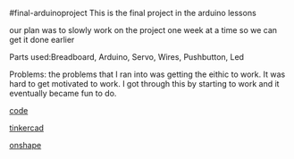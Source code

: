#final-arduinoproject
This is the final project in the arduino lessons 

our plan was to slowly work on the project one week at a time so we can get it done earlier 

Parts used:Breadboard, Arduino, Servo, Wires, Pushbutton, Led

Problems: the problems that I ran into was getting the eithic to work. It was hard to get motivated to work. I got through this by starting to work and it eventually became fun to do. 

[code](https://create.arduino.cc/editor/whunt29a/40efa559-dfd3-461b-b00e-44b984502a94)

[tinkercad](https://www.tinkercad.com/things/98E69A7rMJJ-daring-jarv-fyyran/editel?tenant=circuits)

[onshape](https://cvilleschools.onshape.com/documents/a6e69702b5654e9ad5834f81/w/5ddfcf88c20078fe5a572608/e/a11a6f62de05dd6e48f1747c)

